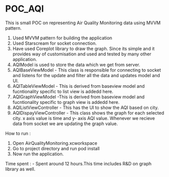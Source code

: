 # POC_AQI
This is small POC on representing  Air Quality Monitoring data using MVVM pattern.

1. Used MVVM pattern for building the application
2. Used Starscream  for socket connection.
3. Have used Coreplot library to draw the graph. Since its simple and it provides way of customisation and used and tested by many other application.
4. AQIModel is used to store the data which we get from server.
5. AQIBaseViewModel - This class is responsible for connecting to socket and listens for the update and filter all the data and updates model and UI.
6. AQITableViewModel - This is derived from baseview model and fucntionality specific to list view is addedd here.
7. AQIGraphViewModel -This is derived from baseview model and fucntionality specific to graph view is addedd here.
8. AQIListViewController - This has the UI to show the AQI based on city. 
9. AQIDispayViewController - This class shows the graph for each selected city. x axis value is time and y- axis AQI value. Whenever we recieve data from socket we are updating the graph value.

How to run : 

1. Open AirQualityMonitoring.xcworkspace
2. Go to project directory and run pod install
3. Now run the application.


Time spent : - Spent around 12 hours.This time includes R&D on graph library as well. 

